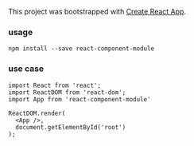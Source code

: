 This project was bootstrapped with [Create React App](https://github.com/facebookincubator/create-react-app).

### usage
```npm install --save react-component-module```

### use case
```
import React from 'react';
import ReactDOM from 'react-dom';
import App from 'react-component-module'

ReactDOM.render(
  <App />,
  document.getElementById('root')
);
```

